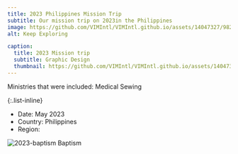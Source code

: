 ```yaml
---
title: 2023 Philippines Mission Trip
subtitle: Our mission trip on 2023in the Philippines
image: https://github.com/VIMIntl/VIMIntl.github.io/assets/14047327/98239a5b-763e-494c-bbbc-3cba16f84e57
alt: Keep Exploring

caption:
  title: 2023 Mission trip
  subtitle: Graphic Design
  thumbnail: https://github.com/VIMIntl/VIMIntl.github.io/assets/14047327/98239a5b-763e-494c-bbbc-3cba16f84e57
---
```

Ministries that were included:
Medical
Sewing

{:.list-inline}
- Date: May 2023
- Country: Philippines
- Region:

![2023-baptism](https://github.com/VIMIntl/VIMIntl.github.io/assets/14047327/d055fd91-84c2-4b11-af2b-e2f8b02e7cba)
Baptism

